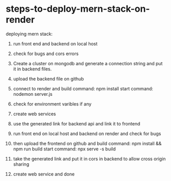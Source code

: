 # steps-to-deploy-mern-stack-on-render
deploying mern stack:
1. run front end and backend on local host
2. check for bugs and cors errors
3. Create a cluster on mongodb and generate a connection string and put it in backend files.
4. upload the backend file on github
5. connect to render and 
build command: npm install
start command: nodemon server.js
6. check for environment varibles if any
7. create web services
8. use the generated link for backend api and link it to frontend


1. run front end on local host and backend on render and check for bugs
2. then upload the frontend on github and 
build command: npm install && npm run build
start command: npx serve -s build
3. take the generated link and put it in cors in backend to allow cross origin sharing
4. create web service and done

